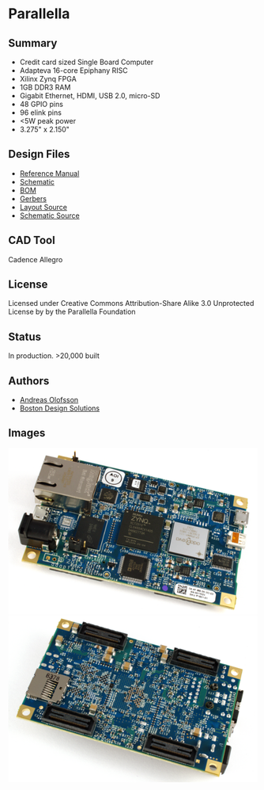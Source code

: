 Parallella 
=================================

## Summary

* Credit card sized Single Board Computer
* Adapteva 16-core Epiphany RISC 
* Xilinx Zynq FPGA 
* 1GB DDR3 RAM
* Gigabit Ethernet, HDMI, USB 2.0, micro-SD
* 48 GPIO pins
* 96 elink pins
* <5W peak power
* 3.275" x 2.150"

## Design Files

* [Reference Manual](docs/parallella_manual.pdf)
* [Schematic](docs/parallella_schematic.pdf)
* [BOM](parallella_bom.xls)
* [Gerbers](mfg)
* [Layout Source](parallella_layout.brd)
* [Schematic Source](parallella_schematic.dsn)

## CAD Tool

Cadence Allegro

## License

Licensed under Creative Commons Attribution-Share Alike 3.0 Unprotected License by by the Parallella Foundation

## Status

In production. >20,000 built

## Authors

* [Andreas Olofsson](https://github.com/aolofsson)
* [Boston Design Solutions](http://www.bostondesignsolutions.com)


## Images

![front](docs/front_600x400.png)
![back](docs/back_600x400.png)



